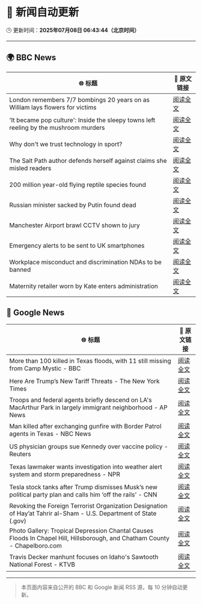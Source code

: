 # 🧠 新闻自动更新

🕒 更新时间：**2025年07月08日 06:43:44（北京时间）**

---

## 🌍 BBC News

| 🌐 标题 | 🔗 原文链接 |
|--------|-------------|
| London remembers 7/7 bombings 20 years on as William lays flowers for victims | [阅读全文](https://www.bbc.com/news/articles/cq53jqg2y90o) |
| 'It became pop culture': Inside the sleepy towns left reeling by the mushroom murders | [阅读全文](https://www.bbc.com/news/articles/c4g8zr16y21o) |
| Why don't we trust technology in sport? | [阅读全文](https://www.bbc.com/sport/tennis/articles/cdr3nk7vd28o) |
| The Salt Path author defends herself against claims she misled readers | [阅读全文](https://www.bbc.com/news/articles/cm2z0707mlgo) |
| 200 million year-old flying reptile species found | [阅读全文](https://www.bbc.com/news/articles/cqx2zzn53pqo) |
| Russian minister sacked by Putin found dead | [阅读全文](https://www.bbc.com/news/articles/cy7nvxzrvr0o) |
| Manchester Airport brawl CCTV shown to jury | [阅读全文](https://www.bbc.com/news/articles/c4g8e29jdrpo) |
| Emergency alerts to be sent to UK smartphones | [阅读全文](https://www.bbc.com/news/articles/c4ge9xk8wj0o) |
| Workplace misconduct and discrimination NDAs to be banned | [阅读全文](https://www.bbc.com/news/articles/c93kwgzz88qo) |
| Maternity retailer worn by Kate enters administration | [阅读全文](https://www.bbc.com/news/articles/c5y9qez8ze3o) |

## 📰 Google News

| 🌐 标题 | 🔗 原文链接 |
|--------|-------------|
| More than 100 killed in Texas floods, with 11 still missing from Camp Mystic - BBC | [阅读全文](https://news.google.com/rss/articles/CBMiVEFVX3lxTFAzVHVPSWJBZ1VibFpqQ1NQOUQ1UlQ5Qi1NdTRZLTlweXdpT3VPeXBTdW1DQ3JNbVVfejBEZFFSSHk1YWxldVpaVjlLdmpoWlhKS21mTA?oc=5) |
| Here Are Trump’s New Tariff Threats - The New York Times | [阅读全文](https://news.google.com/rss/articles/CBMiiwFBVV95cUxOMG51OWkxOXdQRkYxQ2pDc05jejZYUUZlajNkdl9pUWZrLWlHNDVObk1wVUxfS2s2WTJyZlRtRkQtRmZsb3NfLVZaNW1GNXZZS0hkU2RKX1RrV2FIdnZMU2EtTXdrbFp2UlJBRVdnRHNUQTlhWmVTVVJscmhRb2w4N3I3ZkIyckZnajhV?oc=5) |
| Troops and federal agents briefly descend on LA's MacArthur Park in largely immigrant neighborhood - AP News | [阅读全文](https://news.google.com/rss/articles/CBMipgFBVV95cUxPanR3TjYxaDl0UW4wYWFjOV83dXVNdUREX0lfZHZ1Sk5ld0szY0FuNHBaNmVONHAxdGk0OTJRS1VWOGhjLUlRbTRJRU80Qi1pSm5KRDJJOVNwZTlVX1oweWFQM28wdzJlYXFTOU56TmUxTUhMcXlBVTZhOWlhdUk1cmZVdHpkSW53Sm9vQ25oR0Y4eEdPN2FoSVpQVDBZZEpXN1pUTjJR?oc=5) |
| Man killed after exchanging gunfire with Border Patrol agents in Texas - NBC News | [阅读全文](https://news.google.com/rss/articles/CBMisAFBVV95cUxQX3lQUWU0ei15dmhLRmRLbmhQekNncl9sMnVhZU9KUVpzaXNLbFRkbU9qd3Nud3VqVFVrTUlYcWI4YXJkQUR6bEZ3UzVPa0tWTU0zbkRqMjk3UUhNWE5YNHhDTHpuLUxEZm1tUnZkc0pFM09qVVp2bXNHc19kanBfSHJPV1M5bzM0Yms2OXdXN1FiWVBVZG1kOHp5NlJrU0xBcmJCVWJqTkZ0RFl0YjBlWNIBVkFVX3lxTE5iZkx2aHBCbFFzR2huZnRkWGlQc3Z6cjJ3bzJnS3EyVEJGVkYxSHRkcE5kSlpSRTUxbWJFNlJ2c1dyLWlyVS1PWEdYb1FXMlNpeXJqb2xR?oc=5) |
| US physician groups sue Kennedy over vaccine policy - Reuters | [阅读全文](https://news.google.com/rss/articles/CBMipAFBVV95cUxOYnkxcEJXaEtTR2dtXzhPcWs2a3NZQjh0Y0xyZ1RWMXVYeGhtWEVzaU5qZ0t0bExtcDJyN0pQVk9RblV2Z1JKQ0s3QVBmajcxQ19UaW8yY2pLS3JaSGlDektGSTU0d0YwemhhQng0YVU2YzQ0Rm04cVNOZjR4Um1pUUtmQ3g0ZWpxN3BCNWFzNjVZMmI0ZXIzSDJWdEdNQmV5ZVFPaw?oc=5) |
| Texas lawmaker wants investigation into weather alert system and storm preparedness - NPR | [阅读全文](https://news.google.com/rss/articles/CBMigwFBVV95cUxQTGVLX0poZGo1SUJPYkQ0dzhMRC1HQng1VElRSEl1MmVTQjFydDNXRTNiYmFJT2QxQS1GeTlOcTRUQmJDWjZmb2FpMWxXS1R4R25ha3lhd3FNNENFTEotRXJ1V3Awcm5paHVkZ1F4STJoWkRwS0JiTk5TdW5uWlRSNlVkcw?oc=5) |
| Tesla stock tanks after Trump dismisses Musk’s new political party plan and calls him ‘off the rails’ - CNN | [阅读全文](https://news.google.com/rss/articles/CBMidkFVX3lxTE5SZ25YeEZDQ3JrRlhFbW04Y18tbmxIVFJuSG90ejIyNlpfVUpuVDlTY3NjOXRtMmxhdXdaR2Jrd0ZKYS15MF9mYUdMSWJjcEdXZVBuVTdfbE80QjdkbE91dlNOcjR2V0EzNERkQVBMemo0M2lWZGfSAXtBVV95cUxQODBOYzBWSHFqTlNzeGstX2lENHBaWG5XRlhmazVBTlFRZVJXb1BKSzFlRnM0T2EyWC15TmliZkcwLTJyNzRoVS1EU0tXMGdtNVA4R2Jsbkh3VFlhbnpISFhDUEdjMlpGRU5PMTlyaGtpdXlMUFJQaUVldDA?oc=5) |
| Revoking the Foreign Terrorist Organization Designation of Hay’at Tahrir al-Sham - U.S. Department of State (.gov) | [阅读全文](https://news.google.com/rss/articles/CBMi3wFBVV95cUxNVVJwVmk4Z2NDZEJqUXNxZGhrdGsxaDRTT05pUGtOQW5ZT1pVYmlwRWpONTlwcjRyamhoaEhQUnk4cXZKamFaQnhybHYzd2RLNWpiRUs1cXlNVzVBb3daaUhlTS1GLXJvRzR2c3pLZWtGVmpZTmRRRlZqeENWTVMwcHBpbC1XVm5XdWNaenp4TFVvaGpHcTI3YnVoU1AyZlV3S2YyMW90eHJyOGM0VVN4Q29Pb05fTklhR25POVp2ankyU3A1b3I3R0w3cEdUN0Y2X0xGVHhoWl9iMV9Mc0kw?oc=5) |
| Photo Gallery: Tropical Depression Chantal Causes Floods In Chapel Hill, Hillsborough, and Chatham County - Chapelboro.com | [阅读全文](https://news.google.com/rss/articles/CBMi1AFBVV95cUxNb19FQTRudHQtak8wU1drWUtLaVVnLXpYeXpsZjZyR3JjdUd2Z3JnXzlJWThGaF83UXc1bTNVbmVfUHFWUERSTFVsWTJOcVRUc0tMZmN5aDRWQzBqRVZseDhiVzduNW51Q1pQaDJDaFh5TG9ydUhEbWt1OXFMTXV6cmRzbS1zaGxneE9USERlaGZwNDBzZjFjcnE2VnJUVnNNWEdZaUtadkNWVzVTSXdyVlZHa29xM3NIZENoaG9DeHAya2tmTUJDMW95UFNmalVyeVIybg?oc=5) |
| Travis Decker manhunt focuses on Idaho's Sawtooth National Forest - KTVB | [阅读全文](https://news.google.com/rss/articles/CBMi6AFBVV95cUxOR2puRkdsVmNWbV9ka0taV2xuTER1YWtNcFlieFUxSXRrbFFOZGppdDlFOHRhYTFleDdHN1c1NWVwdFMwckNHUjJTMjJvQXNJUVZCWWplZUhHYTlqVy1tNHAtd3MyTTYwYmx3UzJnVXNRZU0tRmRXbEM2M1BWQnFrSUE4RTFDXzZjMmZBbUtIY0hxMHdJc1pOd3NKeVFoemp5UER6S3luVXVEajg1X296aEMxRFFQaXdQUWJaMFp0T3RTeVFlbVVMZjczVGw1cFFfSjYzeXBFZnJMSGstY1R4cmhPMHJHTmt0?oc=5) |

---
> 本页面内容来自公开的 BBC 和 Google 新闻 RSS 源，每 10 分钟自动更新。
